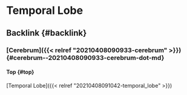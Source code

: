 # Temporal Lobe


## Backlink {#backlink}


### [Cerebrum]({{< relref "20210408090933-cerebrum" >}}) {#cerebrum--20210408090933-cerebrum-dot-md}


#### Top {#top}

[Temporal Lobe]({{< relref "20210408091042-temporal_lobe" >}})

